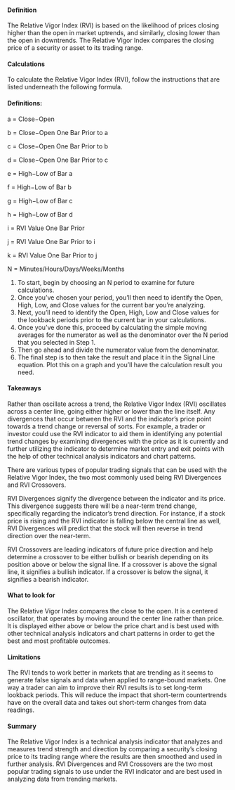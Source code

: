 #### Definition

The Relative Vigor Index (RVI) is based on the likelihood of prices closing higher than the open in market uptrends, and similarly, closing lower than the open in downtrends. The Relative Vigor Index compares the closing price of a security or asset to its trading range.

#### Calculations

To calculate the Relative Vigor Index (RVI), follow the instructions that are listed underneath the following formula.

#### Definitions:

a = Close−Open

b = Close−Open One Bar Prior to a

c = Close−Open One Bar Prior to b

d = Close−Open One Bar Prior to c

e = High−Low of Bar a

f = High−Low of Bar b

g = High−Low of Bar c

h = High−Low of Bar d

i = RVI Value One Bar Prior

j = RVI Value One Bar Prior to i

k = RVI Value One Bar Prior to j

N = Minutes/Hours/Days/Weeks/Months

1. To start, begin by choosing an N period to examine for future calculations.
2. Once you’ve chosen your period, you’ll then need to identify the Open, High, Low, and Close values for the current bar you’re analyzing.
3. Next, you’ll need to identify the Open, High, Low and Close values for the lookback periods prior to the current bar in your calculations.
4. Once you’ve done this, proceed by calculating the simple moving averages for the numerator as well as the denominator over the N period that you selected in Step 1.
5. Then go ahead and divide the numerator value from the denominator.
6. The final step is to then take the result and place it in the Signal Line equation. Plot this on a graph and you’ll have the calculation result you need.

#### Takeaways

Rather than oscillate across a trend, the Relative Vigor Index (RVI) oscillates across a center line, going either higher or lower than the line itself. Any divergences that occur between the RVI and the indicator’s price point towards a trend change or reversal of sorts. For example, a trader or investor could use the RVI indicator to aid them in identifying any potential trend changes by examining divergences with the price as it is currently and further utilizing the indicator to determine market entry and exit points with the help of other technical analysis indicators and chart patterns.

There are various types of popular trading signals that can be used with the Relative Vigor Index, the two most commonly used being RVI Divergences and RVI Crossovers.

RVI Divergences signify the divergence between the indicator and its price. This divergence suggests there will be a near-term trend change, specifically regarding the indicator’s trend direction. For instance, if a stock price is rising and the RVI indicator is falling below the central line as well, RVI Divergences will predict that the stock will then reverse in trend direction over the near-term.

RVI Crossovers are leading indicators of future price direction and help determine a crossover to be either bullish or bearish depending on its position above or below the signal line. If a crossover is above the signal line, it signifies a bullish indicator. If a crossover is below the signal, it signifies a bearish indicator.

#### What to look for

The Relative Vigor Index compares the close to the open. It is a centered oscillator, that operates by moving around the center line rather than price. It is displayed either above or below the price chart and is best used with other technical analysis indicators and chart patterns in order to get the best and most profitable outcomes.

#### Limitations

The RVI tends to work better in markets that are trending as it seems to generate false signals and data when applied to range-bound markets. One way a trader can aim to improve their RVI results is to set long-term lookback periods. This will reduce the impact that short-term countertrends have on the overall data and takes out short-term changes from data readings.

#### Summary

The Relative Vigor Index is a technical analysis indicator that analyzes and measures trend strength and direction by comparing a security’s closing price to its trading range where the results are then smoothed and used in further analysis. RVI Divergences and RVI Crossovers are the two most popular trading signals to use under the RVI indicator and are best used in analyzing data from trending markets.